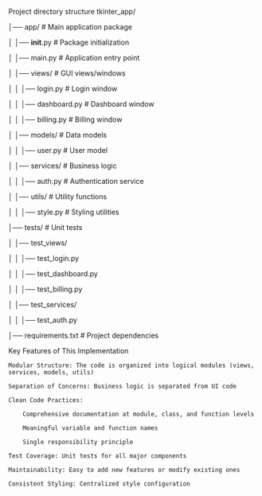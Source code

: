 Project directory structure
tkinter_app/

│── app/                  # Main application package

│   │── __init__.py       # Package initialization

│   │── main.py           # Application entry point

│   │── views/            # GUI views/windows

│   │   │── login.py      # Login window

│   │   │── dashboard.py  # Dashboard window

│   │   │── billing.py    # Billing window

│   │── models/           # Data models

│   │   │── user.py       # User model

│   │── services/         # Business logic

│   │   │── auth.py       # Authentication service

│   │── utils/            # Utility functions

│   │   │── style.py      # Styling utilities

│── tests/                # Unit tests

│   │── test_views/

│   │   │── test_login.py

│   │   │── test_dashboard.py

│   │   │── test_billing.py

│   │── test_services/

│   │   │── test_auth.py

│── requirements.txt      # Project dependencies


Key Features of This Implementation

    Modular Structure: The code is organized into logical modules (views, services, models, utils)

    Separation of Concerns: Business logic is separated from UI code

    Clean Code Practices:

        Comprehensive documentation at module, class, and function levels

        Meaningful variable and function names

        Single responsibility principle

    Test Coverage: Unit tests for all major components

    Maintainability: Easy to add new features or modify existing ones

    Consistent Styling: Centralized style configuration
